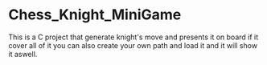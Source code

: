 # Chess_Knight_MiniGame
This is a C project that generate knight's move and presents it on board if it cover all of it
you can also create your own path and load it and it will show it aswell.
